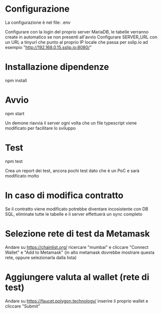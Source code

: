 # Configurazione
La configurazione è nel file: .env

Configurare con la login del proprio server MariaDB, le tabelle verranno create in automatico se non presenti all'avvio
Configurare SERVER_URL con un URL a tinyurl che punto al proprio IP locale che passa per sslip.io ad esempio "http://192.168.0.15.sslip.io:8080/"

# Installazione dipendenze
npm install

# Avvio
npm start

Un demone riavvia il server ogni volta che un file typescript viene modificato per facilitare lo sviluppo

# Test
npm test

Crea un report dei test, ancora pochi test dato che è un PoC e sarà modificato molto

# In caso di modifica contratto
Se il contratto viene modificato potrebbe diventare incosistente con DB SQL, eliminate tutte le tabelle e il server effettuerà un sync completo

# Selezione rete di test da Metamask
Andare su https://chainlist.org/ ricercare "mumbai" e cliccare "Connect Wallet" e "Add to Metamask" (in alto metamask dovrebbe mostrare questa rete, oppure selezionarla dalla lista)

# Aggiungere valuta al wallet (rete di test)
Andare su https://faucet.polygon.technology/ inserire il proprio wallet e cliccare "Submit"
